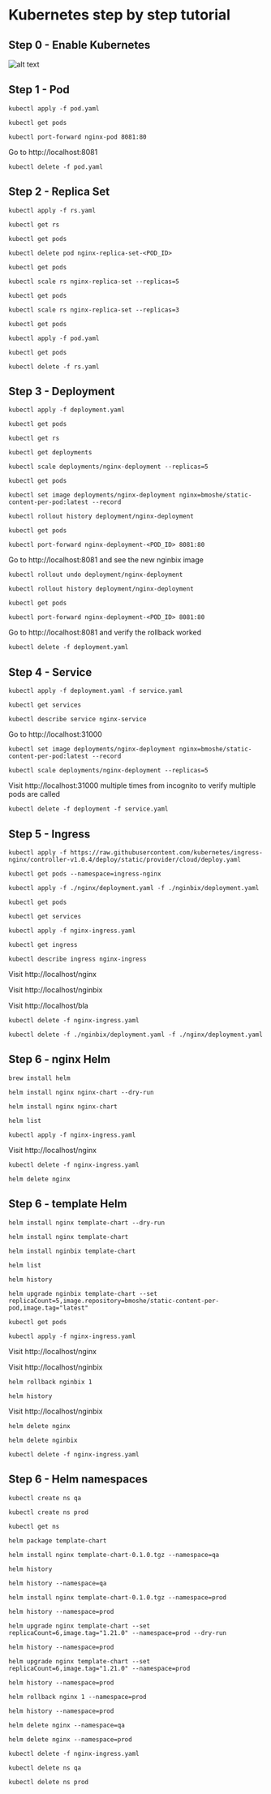 # Kubernetes step by step tutorial

## Step 0 - Enable Kubernetes
![alt text](k8s.png "k8s enabled")

## Step 1 - Pod
```kubectl apply -f pod.yaml```

```kubectl get pods```

```kubectl port-forward nginx-pod 8081:80```

Go to http://localhost:8081

```kubectl delete -f pod.yaml```


## Step 2 - Replica Set

```kubectl apply -f rs.yaml```

```kubectl get rs```

```kubectl get pods```

```kubectl delete pod nginx-replica-set-<POD_ID>```

```kubectl get pods```

```kubectl scale rs nginx-replica-set --replicas=5```

```kubectl get pods```

```kubectl scale rs nginx-replica-set --replicas=3```

```kubectl get pods```

```kubectl apply -f pod.yaml```

```kubectl get pods```

```kubectl delete -f rs.yaml```

## Step 3 - Deployment

```kubectl apply -f deployment.yaml```

```kubectl get pods```

```kubectl get rs```

```kubectl get deployments```

```kubectl scale deployments/nginx-deployment --replicas=5```

```kubectl get pods```

```kubectl set image deployments/nginx-deployment nginx=bmoshe/static-content-per-pod:latest --record```

```kubectl rollout history deployment/nginx-deployment```

```kubectl get pods```

```kubectl port-forward nginx-deployment-<POD_ID> 8081:80```

Go to http://localhost:8081 and see the new nginbix image

```kubectl rollout undo deployment/nginx-deployment```

```kubectl rollout history deployment/nginx-deployment```

```kubectl get pods```

```kubectl port-forward nginx-deployment-<POD_ID> 8081:80```

Go to http://localhost:8081 and verify the rollback worked

```kubectl delete -f deployment.yaml```

## Step 4 - Service

```kubectl apply -f deployment.yaml -f service.yaml```

```kubectl get services```

```kubectl describe service nginx-service```

Go to http://localhost:31000

```kubectl set image deployments/nginx-deployment nginx=bmoshe/static-content-per-pod:latest --record```

```kubectl scale deployments/nginx-deployment --replicas=5```

Visit http://localhost:31000 multiple times from incognito to verify multiple pods are called

```kubectl delete -f deployment -f service.yaml```

## Step 5 - Ingress

```kubectl apply -f https://raw.githubusercontent.com/kubernetes/ingress-nginx/controller-v1.0.4/deploy/static/provider/cloud/deploy.yaml```

```kubectl get pods --namespace=ingress-nginx```

```kubectl apply -f ./nginx/deployment.yaml -f ./nginbix/deployment.yaml```

```kubectl get pods```

```kubectl get services```

```kubectl apply -f nginx-ingress.yaml```

```kubectl get ingress```

```kubectl describe ingress nginx-ingress```

Visit http://localhost/nginx

Visit http://localhost/nginbix

Visit http://localhost/bla

```kubectl delete -f nginx-ingress.yaml```

```kubectl delete -f ./nginbix/deployment.yaml -f ./nginx/deployment.yaml```

## Step 6 - nginx Helm

```brew install helm```

```helm install nginx nginx-chart --dry-run```

```helm install nginx nginx-chart```

```helm list```

```kubectl apply -f nginx-ingress.yaml```

Visit http://localhost/nginx

```kubectl delete -f nginx-ingress.yaml```

```helm delete nginx```

## Step 6 - template Helm

```helm install nginx template-chart --dry-run```

```helm install nginx template-chart```

```helm install nginbix template-chart```

```helm list```

```helm history```

```helm upgrade nginbix template-chart --set replicaCount=5,image.repository=bmoshe/static-content-per-pod,image.tag="latest"```

```kubectl get pods```

```kubectl apply -f nginx-ingress.yaml```

Visit http://localhost/nginx

Visit http://localhost/nginbix

```helm rollback nginbix 1```

```helm history```

Visit http://localhost/nginbix


```helm delete nginx```

```helm delete nginbix```

```kubectl delete -f nginx-ingress.yaml```

## Step 6 - Helm namespaces

```kubectl create ns qa```

```kubectl create ns prod```

```kubectl get ns```

```helm package template-chart```

```helm install nginx template-chart-0.1.0.tgz --namespace=qa```

```helm history```

```helm history --namespace=qa```

```helm install nginx template-chart-0.1.0.tgz --namespace=prod```

```helm history --namespace=prod```

```helm upgrade nginx template-chart --set replicaCount=6,image.tag="1.21.0" --namespace=prod --dry-run```

```helm history --namespace=prod```

```helm upgrade nginx template-chart --set replicaCount=6,image.tag="1.21.0" --namespace=prod```

```helm history --namespace=prod```

```helm rollback nginx 1 --namespace=prod```

```helm history --namespace=prod```

```helm delete nginx --namespace=qa```

```helm delete nginx --namespace=prod``` 

```kubectl delete -f nginx-ingress.yaml```

```kubectl delete ns qa```

```kubectl delete ns prod```


